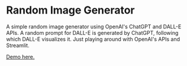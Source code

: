 # Random Image Generator

A simple random image generator using OpenAI's ChatGPT and DALL-E APIs. A random prompt for DALL-E is generated by ChatGPT, following which DALL-E visualizes it. Just playing around with OpenAI's APIs and Streamlit.

[Demo here.](https://aritrakar-randomimagegen1-main-yj21i6.streamlit.app/)
